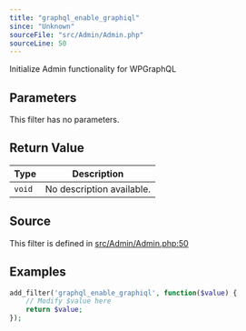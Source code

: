 ```yaml
---
title: "graphql_enable_graphiql"
since: "Unknown"
sourceFile: "src/Admin/Admin.php"
sourceLine: 50
---
```



Initialize Admin functionality for WPGraphQL

## Parameters

This filter has no parameters.



## Return Value

| Type | Description |
|------|-------------|
| `void` | No description available. |



## Source

This filter is defined in [src/Admin/Admin.php:50](https://github.com/wp-graphql/wp-graphql/blob/develop/src/Admin/Admin.php#L50)


## Examples

```php
add_filter('graphql_enable_graphiql', function($value) {
    // Modify $value here
    return $value;
});
```